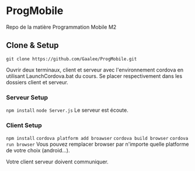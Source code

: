 # ProgMobile
Repo de la matière Programmation Mobile M2

## Clone & Setup
`git clone https://github.com/Gaalee/ProgMobile.git`

Ouvrir deux terminaux, client et serveur avec l'environnement cordova en utilisant LaunchCordova.bat du cours.
Se placer respectivement dans les dossiers client et serveur.

### Serveur Setup
`npm install`
`node Server.js`
Le serveur est écoute.

### Client Setup
`npm install`
`cordova platform add broawser`
`cordova build browser`
`cordova run browser`
Vous pouvez remplacer browser par n'importe quelle platforme de votre choix (android...).

Votre client serveur doivent communiquer.
